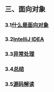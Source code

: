 ## 三、面向对象

### 3.1[什么是面向对象](./notebooks/3.1.md)

### 3.2[IntelliJ IDEA](./notebooks/3.2.md)

### 3.3[异常处理](./notebooks/3.3.md)

### 3.4[总结](./notebooks/3.4.md)

### 3.5[源码解读](./notebooks/3.5.md)